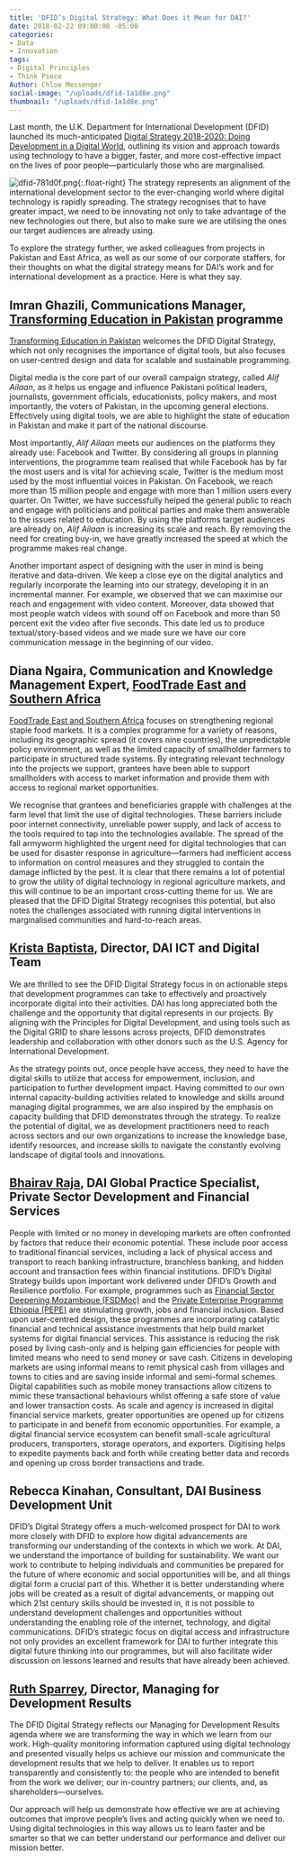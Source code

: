 ```yaml
---
title: 'DFID’s Digital Strategy: What Does it Mean for DAI?'
date: 2018-02-22 09:00:00 -05:00
categories:
- Data
- Innovation
tags:
- Digital Principles
- Think Piece
Author: Chloe Messenger
social-image: "/uploads/dfid-1a1d8e.png"
thumbnail: "/uploads/dfid-1a1d8e.png"
---
```


Last month, the U.K. Department for International Development (DFID) launched its much-anticipated [Digital Strategy 2018-2020: Doing Development in a Digital World](https://www.gov.uk/government/publications/dfid-digital-strategy-2018-to-2020-doing-development-in-a-digital-world), outlining its vision and approach towards using technology to have a bigger, faster, and more cost-effective impact on the lives of poor people—particularly those who are marginalised.

<!--more-->

![dfid-781d0f.png](/uploads/dfid-781d0f.png){:.float-right}
The strategy represents an alignment of the international development sector to the ever-changing world where digital technology is rapidly spreading. The strategy recognises that to have greater impact, we need to be innovating not only to take advantage of the new technologies out there, but also to make sure we are utilising the ones our target audiences are already using.

To explore the strategy further, we asked colleagues from projects in Pakistan and East Africa, as well as our some of our corporate staffers, for their thoughts on what the digital strategy means for DAI’s work and for international development as a practice. Here is what they say.

## Imran Ghazili, Communications Manager, [Transforming Education in Pakistan](https://www.dai.com/our-work/projects/pakistan-transforming-education-pakistan-tep) programme

[Transforming Education in Pakistan](http://www.alifailaan.pk/) welcomes the DFID Digital Strategy, which not only recognises the importance of digital tools, but also focuses on user-centred design and data for scalable and sustainable programming.

Digital media is the core part of our overall campaign strategy, called *Alif Ailaan*, as it helps us engage and influence Pakistani political leaders, journalists, government officials, educationists, policy makers, and most importantly, the voters of Pakistan, in the upcoming general elections. Effectively using digital tools, we are able to highlight the state of education in Pakistan and make it part of the national discourse.

Most importantly, *Alif Ailaan* meets our audiences on the platforms they already use: Facebook and Twitter. By considering all groups in planning interventions, the programme team realised that while Facebook has by far the most users and is vital for achieving scale, Twitter is the medium most used by the most influential voices in Pakistan. On Facebook, we reach more than 15 million people and engage with more than 1 million users every quarter. On Twitter, we have successfully helped the general public to reach and engage with politicians and political parties and make them answerable to the issues related to education. By using the platforms target audiences are already on, *Alif Ailaan* is increasing its scale and reach. By removing the need for creating buy-in, we have greatly increased the speed at which the programme makes real change.

Another important aspect of designing with the user in mind is being iterative and data-driven. We keep a close eye on the digital analytics and regularly incorporate the learning into our strategy, developing it in an incremental manner. For example, we observed that we can maximise our reach and engagement with video content. Moreover, data showed that most people watch videos with sound off on Facebook and more than 50 percent exit the video after five seconds. This date led us to produce textual/story-based videos and we made sure we have our core communication message in the beginning of our video.

## Diana Ngaira, Communication and Knowledge Management Expert, [FoodTrade East and Southern Africa](https://www.dai.com/our-work/projects/east-and-southern-africa-foodtrade-esa)

[FoodTrade East and Southern Africa](http://foodtradeesa.com/) focuses on strengthening regional staple food markets. It is a complex programme for a variety of reasons, including its geographic spread (it covers nine countries), the unpredictable policy environment, as well as the limited capacity of smallholder farmers to participate in structured trade systems. By integrating relevant technology into the projects we support, grantees have been able to support smallholders with access to market information and provide them with access to regional market opportunities.

We recognise that grantees and beneficiaries grapple with challenges at the farm level that limit the use of digital technologies. These barriers include poor internet connectivity, unreliable power supply, and lack of access to the tools required to tap into the technologies available. The spread of the fall armyworm highlighted the urgent need for digital technologies that can be used for disaster response in agriculture—farmers had inefficient access to information on control measures and they struggled to contain the damage inflicted by the pest. It is clear that there remains a lot of potential to grow the utility of digital technology in regional agriculture markets, and this will continue to be an important cross-cutting theme for us. We are pleased that the DFID Digital Strategy recognises this potential, but also notes the challenges associated with running digital interventions in marginalised communities and hard-to-reach areas.

## [Krista Baptista](https://www.dai.com/who-we-are/our-team/krista-baptista), Director, DAI ICT and Digital Team

We are thrilled to see the DFID Digital Strategy focus in on actionable steps that development programmes can take to effectively and proactively incorporate digital into their activities. DAI has long appreciated both the challenge and the opportunity that digital represents in our projects. By aligning with the Principles for Digital Development, and using tools such as the Digital GRID to share lessons across projects, DFID demonstrates leadership and collaboration with other donors such as the U.S. Agency for International Development.

As the strategy points out, once people have access, they need to have the digital skills to utilize that access for empowerment, inclusion, and participation to further development impact. Having committed to our own internal capacity-building activities related to knowledge and skills around managing digital programmes, we are also inspired by the emphasis on capacity building that DFID demonstrates through the strategy. To realize the potential of digital, we as development practitioners need to reach across sectors and our own organizations to increase the knowledge base, identify resources, and increase skills to navigate the constantly evolving landscape of digital tools and innovations.

## [Bhairav Raja](https://www.dai.com/who-we-are/our-team/bhairav-raja), DAI Global Practice Specialist, Private Sector Development and Financial Services

People with limited or no money in developing markets are often confronted by factors that reduce their economic potential. These include poor access to traditional financial services, including a lack of physical access and transport to reach banking infrastructure, branchless banking, and hidden account and transaction fees within financial institutions. DFID’s Digital Strategy builds upon important work delivered under DFID’s Growth and Resilience portfolio. For example, programmes such as [Financial Sector Deepening Mozambique (FSDMoç)](http://fsdmoc.com/) and the [Private Enterprise Programme Ethiopia (PEPE)](https://www.dai.com/our-work/projects/ethiopia-private-enterprise-programme-ethiopia-pepe) are stimulating growth, jobs and financial inclusion. Based upon user-centred design, these programmes are incorporating catalytic financial and technical assistance investments that help build market systems for digital financial services. This assistance is reducing the risk posed by living cash-only and is helping gain efficiencies for people with limited means who need to send money or save cash. Citizens in developing markets are using informal means to remit physical cash from villages and towns to cities and are saving inside informal and semi-formal schemes. Digital capabilities such as mobile money transactions allow citizens to mimic these transactional behaviours whilst offering a safe store of value and lower transaction costs. As scale and agency is increased in digital financial service markets, greater opportunities are opened up for citizens to participate in and benefit from economic opportunities. For example, a digital financial service ecosystem can benefit small-scale agricultural producers, transporters, storage operators, and exporters. Digitising helps to expedite payments back and forth while creating better data and records and opening up cross border transactions and trade.

## Rebecca Kinahan, Consultant, DAI Business Development Unit

DFID’s Digital Strategy offers a much-welcomed prospect for DAI to work more closely with DFID to explore how digital advancements are transforming our understanding of the contexts in which we work. At DAI, we understand the importance of building for sustainability. We want our work to contribute to helping individuals and communities be prepared for the future of where economic and social opportunities will be, and all things digital form a crucial part of this. Whether it is better understanding where jobs will be created as a result of digital advancements, or mapping out which 21st century skills should be invested in, it is not possible to understand development challenges and opportunities without understanding the enabling role of the internet, technology, and digital communications. DFID’s strategic focus on digital access and infrastructure not only provides an excellent framework for DAI to further integrate this digital future thinking into our programmes, but will also facilitate wider discussion on lessons learned and results that have already been achieved.

## [Ruth Sparrey](https://www.dai.com/who-we-are/our-team/ruth-sparrey), Director, Managing for Development Results

The DFID Digital Strategy reflects our Managing for Development Results agenda where we are transforming the way in which we learn from our work. High-quality monitoring information captured using digital technology and presented visually helps us achieve our mission and communicate the development results that we help to deliver. It enables us to report transparently and consistently to: the people who are intended to benefit from the work we deliver; our in-country partners; our clients, and, as shareholders—ourselves.

Our approach will help us demonstrate how effective we are at achieving outcomes that improve people’s lives and acting quickly when we need to. Using digital technologies in this way allows us to learn faster and be smarter so that we can better understand our performance and deliver our mission better.